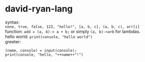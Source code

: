 # david-ryan-lang
syntax:<br>
`none, true, false, 123, "hello!", [a, b, c], (a, b, c), arr[i]`<br>
function: `add = (a, b)-> a + b;` or simply `(a, b)->a+b` for lambdas.<br>
hello world: `print(console, "hello world")`<br>
greeter:<br>
```
(name, console) = input(console);
print(console, "hello, "++name++"!")
```
